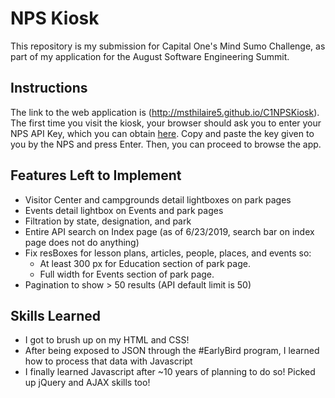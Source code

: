 # NPS Kiosk
This repository is my submission for Capital One's Mind Sumo Challenge, as part of my application for the August Software Engineering Summit.

## Instructions
The link to the web application is (http://msthilaire5.github.io/C1NPSKiosk). The first time you visit the kiosk, your browser should ask you to enter your NPS API Key, which you can obtain [here](https://www.nps.gov/subjects/developer/get-started.htm). Copy and paste the key given to you by the NPS and press Enter. Then, you can proceed to browse the app.

## Features Left to Implement
* Visitor Center and campgrounds detail lightboxes on park pages
* Events detail lightbox on Events and park pages
* Filtration by state, designation, and park
* Entire API search on Index page (as of 6/23/2019, search bar on index page does not do anything)
* Fix resBoxes for lesson plans, articles, people, places, and events so:
	* At least 300 px for Education section of park page.
	* Full width for Events section of park page.
* Pagination to show > 50 results (API default limit is 50)

## Skills Learned
* I got to brush up on my HTML and CSS!
* After being exposed to JSON through the #EarlyBird program, I learned how to process that data with Javascript
* I finally learned Javascript after ~10 years of planning to do so! Picked up jQuery and AJAX skills too!
